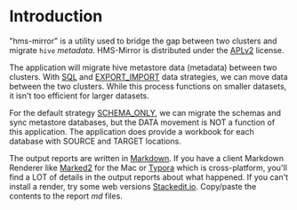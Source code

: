 # Introduction

<tooltip term="hms-mirror">"hms-mirror"</tooltip> is a utility used to bridge the gap between two clusters and migrate `hive` _metadata_.  HMS-Mirror is distributed under the [APLv2](license.md) license.

The application will migrate hive metastore data (metadata) between two clusters.  With [SQL](hms-mirror-sql.md) and [EXPORT_IMPORT](hms-mirror-export-import.md) data strategies, we can move data between the two clusters.  While this process functions on smaller datasets, it isn't too efficient for larger datasets.

For the default strategy [SCHEMA_ONLY](hms-mirror-schema-only.md), we can migrate the schemas and sync metastore databases, but the DATA movement is NOT a function of this application.  The application does provide a workbook for each database with SOURCE and TARGET locations.

The output reports are written in [Markdown](https://www.markdownguide.org/).  If you have a client Markdown Renderer like [Marked2](https://marked2app.com/) for the Mac or [Typora](https://typora.io/) which is cross-platform, you'll find a LOT of details in the output reports about what happened.  If you can't install a render, try some web versions [Stackedit.io](https://stackedit.io/app#).  Copy/paste the contents to the report *md* files.
